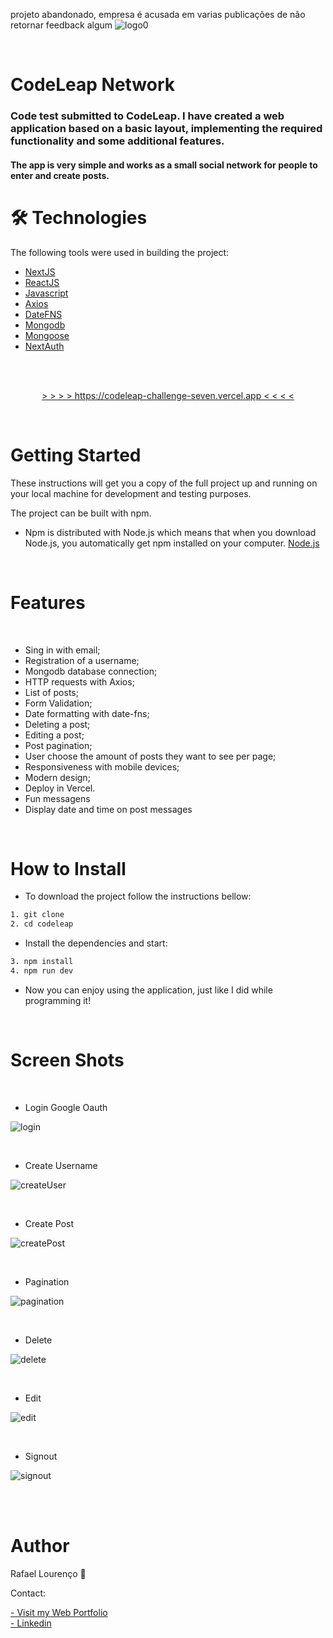 projeto abandonado, empresa é acusada em varias publicações de não retornar feedback algum 
![logo0](/public/codeleap.png)


<br/>

# CodeLeap Network

### Code test submitted to CodeLeap. I have created a web application based on a basic layout, implementing the required functionality and some additional features.

#### The app is very simple and works as a small social network for people to enter and create posts.



🛠 Technologies
=================
The following tools were used in building the project:

- [NextJS](https://nextjs.org)
- [ReactJS](https://pt-br.reactjs.org/)
- [Javascript](https://www.typescriptlang.org/)
- [Axios](https://axios-http.com/docs/intro)
- [DateFNS](https://date-fns.org)
- [Mongodb](https://www.mongodb.com)
- [Mongoose](https://mongoosejs.com)
- [NextAuth](https://next-auth.js.org)
        

<br/>

<p align="center">
   <br/>
  <a align="center" href="https://codeleap-challenge-seven.vercel.app" target="_blank">
    > > > > https://codeleap-challenge-seven.vercel.app < < < <
  </a>
</p>

<br/>

Getting Started
=================

These instructions will get you a copy of the full project up and running on your local machine for development and testing purposes.

The project can be built with npm.

- Npm is distributed with Node.js which means that when you download Node.js, you automatically get npm installed on your computer. [Node.js](https://nodejs.org/en/)

<br/>

Features 
=================
<br/>

-  Sing in with email;
-  Registration of a username;
-  Mongodb database connection;
-  HTTP requests with Axios;
-  List of posts;
-  Form Validation;
-  Date formatting with date-fns;
-  Deleting a post;
-  Editing a post;
-  Post pagination;
-  User choose the amount of posts they want to see per page;
-  Responsiveness with mobile devices;
-  Modern design;
-  Deploy in Vercel.
-  Fun messagens
-  Display date and time on post messages

<br/>

How to Install
=================

- To download the project follow the instructions bellow:

```bash
1. git clone
2. cd codeleap
```

- Install the dependencies and start:

```bash
3. npm install
4. npm run dev
```

- Now you can enjoy using the application, just like I did while programming it!

<br/>

Screen Shots
=================

<br/>

- Login Google Oauth

![login](/public/codeleap1.png)

<br/>

- Create Username

![createUser](/public/codeleap2.png)

<br/>

- Create Post 

![createPost](/public/codeleap3.png)

<br/>

- Pagination 

![pagination](/public/codeleap4.png)

<br/>

- Delete

![delete](/public/codeleap5.png)

<br/>

- Edit

![edit](/public/codeleap6.png)

<br/>



- Signout

![signout](/public/codeleap7.png)

<br/>

<br/>

Author
=================

Rafael Lourenço 🚀 

Contact:


 <a align="left" href="https://rafael-leet.vercel.app" target="_blank">
 - Visit my Web Portfolio 
  </a>
<br/>

 <a align="left" href="https://www.linkedin.com/in/rafael1337/" target="_blank">
 -  Linkedin 
  </a>
  <br/>
